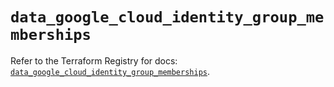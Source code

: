 # `data_google_cloud_identity_group_memberships`

Refer to the Terraform Registry for docs: [`data_google_cloud_identity_group_memberships`](https://registry.terraform.io/providers/hashicorp/google/5.12.0/docs/data-sources/cloud_identity_group_memberships).
